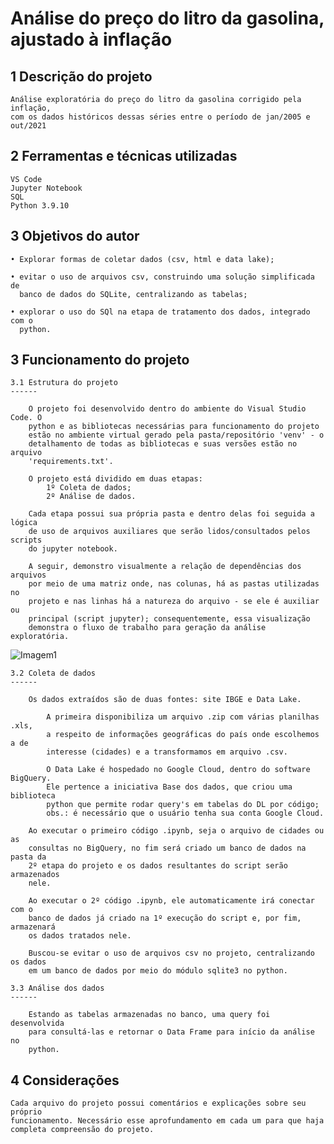 # Análise do preço do litro da gasolina, ajustado à inflação

## 1 Descrição do projeto
	
	Análise exploratória do preço do litro da gasolina corrigido pela inflação,
	com os dados históricos dessas séries entre o período de jan/2005 e out/2021
	
## 2 Ferramentas e técnicas utilizadas
	
	VS Code
	Jupyter Notebook
	SQL
	Python 3.9.10

## 3 Objetivos do autor

	• Explorar formas de coletar dados (csv, html e data lake);
	
	• evitar o uso de arquivos csv, construindo uma solução simplificada de
      banco de dados do SQLite, centralizando as tabelas;
	
	• explorar o uso do SQl na etapa de tratamento dos dados, integrado com o
	  python.

## 3 Funcionamento do projeto


	3.1 Estrutura do projeto
	------

		O projeto foi desenvolvido dentro do ambiente do Visual Studio Code. O 
		python e as bibliotecas necessárias para funcionamento do projeto
		estão no ambiente virtual gerado pela pasta/repositório 'venv' - o
		detalhamento de todas as bibliotecas e suas versões estão no arquivo
		'requirements.txt'.

		O projeto está dividido em duas etapas:
			1º Coleta de dados;
			2º Análise de dados.
		
		Cada etapa possui sua própria pasta e dentro delas foi seguida a lógica
		de uso de arquivos auxiliares que serão lidos/consultados pelos scripts
		do jupyter notebook.
		
		A seguir, demonstro visualmente a relação de dependências dos arquivos
		por meio de uma matriz onde, nas colunas, há as pastas utilizadas no
		projeto e nas linhas há a natureza do arquivo - se ele é auxiliar ou
		principal (script jupyter); consequentemente, essa visualização
		demonstra o fluxo de trabalho para geração da análise exploratória.
	
![Imagem1](https://user-images.githubusercontent.com/126031404/223586057-3f24e4b2-e865-4410-bff7-b2ba4bbd34f5.png)
  
	3.2 Coleta de dados
	------

		Os dados extraídos são de duas fontes: site IBGE e Data Lake.

			A primeira disponibiliza um arquivo .zip com várias planilhas .xls,
			a respeito de informações geográficas do país onde escolhemos a de
			interesse (cidades) e a transformamos em arquivo .csv.

			O Data Lake é hospedado no Google Cloud, dentro do software BigQuery.
			Ele pertence a iniciativa Base dos dados, que criou uma biblioteca
			python que permite rodar query's em tabelas do DL por código;
			obs.: é necessário que o usuário tenha sua conta Google Cloud.

		Ao executar o primeiro código .ipynb, seja o arquivo de cidades ou as
		consultas no BigQuery, no fim será criado um banco de dados na pasta da
		2º etapa do projeto e os dados resultantes do script serão armazenados
		nele.

		Ao executar o 2º código .ipynb, ele automaticamente irá conectar com o
		banco de dados já criado na 1º execução do script e, por fim, armazenará
		os dados tratados nele.

		Buscou-se evitar o uso de arquivos csv no projeto, centralizando os dados
		em um banco de dados por meio do módulo sqlite3 no python.
	
	3.3 Análise dos dados
	------

		Estando as tabelas armazenadas no banco, uma query foi desenvolvida
		para consultá-las e retornar o Data Frame para início da análise no
		python.

## 4 Considerações

	Cada arquivo do projeto possui comentários e explicações sobre seu próprio
	funcionamento. Necessário esse aprofundamento em cada um para que haja
	completa compreensão do projeto.